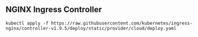 ## NGINX Ingress Controller
```
kubectl apply -f https://raw.githubusercontent.com/kubernetes/ingress-nginx/controller-v1.9.5/deploy/static/provider/cloud/deploy.yaml
```

